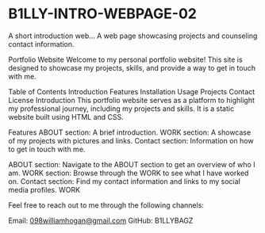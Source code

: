 # B1LLY-INTRO-WEBPAGE-02

A short introduction web... A web page showcasing projects and counseling contact information.

Portfolio Website
Welcome to my personal portfolio website! This site is designed to showcase my projects, skills, and provide a way to get in touch with me.

Table of Contents
Introduction
Features
Installation
Usage
Projects
Contact
License
Introduction
This portfolio website serves as a platform to highlight my professional journey, including my projects and skills. It is a static website built using HTML and CSS.

Features
ABOUT section: A brief introduction.
WORK section: A showcase of my projects with pictures and links.
Contact section: Information on how to get in touch with me.

ABOUT section: Navigate to the ABOUT section to get an overview of who I am.
WORK section: Browse through the WORK to see what I have worked on.
Contact section: Find my contact information and links to my social media profiles.
WORK

Feel free to reach out to me through the following channels:

Email: 098williamhogan@gmail.com
GitHub: B1LLYBAGZ
